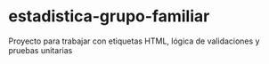 # estadistica-grupo-familiar
Proyecto para trabajar con etiquetas HTML, lógica de validaciones y pruebas unitarias 
